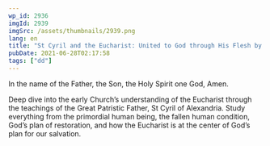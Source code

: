 ```yaml
---
wp_id: 2936
imgId: 2939
imgSrc: /assets/thumbnails/2939.png
lang: en
title: "St Cyril and the Eucharist: United to God through His Flesh by Fr. Anthony Mourad"
pubDate: 2021-06-28T02:17:58
tags: ["dd"]
---
```

<!-- page: 6 -->

<p>In the name of the Father, the Son, the Holy Spirit one God, Amen.</p>
<p>Deep dive into the early Church’s understanding of the Eucharist through the teachings of the Great Patristic Father, St Cyril of Alexandria. Study everything from the primordial human being, the fallen human condition, God’s plan of restoration, and how the Eucharist is at the center of God’s plan for our salvation.</p>

